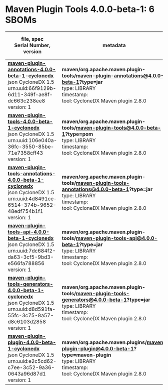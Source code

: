 Maven Plugin Tools 4.0.0-beta-1: 6 SBOMs
=======

| file, spec<br>Serial Number, version| metadata | components<br>by type<br>- libs purl types |
| ----------------------------------- | -------- | ------------------------------------------ |
| **[maven-plugin-annotations-4.0.0-beta-1-cyclonedx](maven/org.apache.maven.plugin-tools/maven-plugin-annotations/4.0.0-beta-1/maven-plugin-annotations-4.0.0-beta-1-cyclonedx.json)**<br>json CycloneDX 1.5<br>urn:uuid:66f9129b-6d11-349f-ae8f-dc663c238ee8<br>version: 1 | **maven/org.apache.maven.plugin-tools/maven-plugin-annotations@4.0.0-beta-1?type=jar**<br>type: LIBRARY<br>timestamp: <br>tool: CycloneDX Maven plugin 2.8.0 | 0 |
| **[maven-plugin-tools-4.0.0-beta-1-cyclonedx](maven/org.apache.maven.plugin-tools/maven-plugin-tools/4.0.0-beta-1/maven-plugin-tools-4.0.0-beta-1-cyclonedx.json)**<br>json CycloneDX 1.5<br>urn:uuid:106e040a-36fc-3550-85be-71e7358cff43<br>version: 1 | **maven/org.apache.maven.plugin-tools/maven-plugin-tools@4.0.0-beta-1?type=pom**<br>type: LIBRARY<br>timestamp: <br>tool: CycloneDX Maven plugin 2.8.0 | 93<br>`library`: 93 <br>- `maven`: 93  |
| **[maven-plugin-tools-annotations-4.0.0-beta-1-cyclonedx](maven/org.apache.maven.plugin-tools/maven-plugin-tools-annotations/4.0.0-beta-1/maven-plugin-tools-annotations-4.0.0-beta-1-cyclonedx.json)**<br>json CycloneDX 1.5<br>urn:uuid:4d8491ce-6514-374b-9652-48edf754b1f1<br>version: 1 | **maven/org.apache.maven.plugin-tools/maven-plugin-tools-annotations@4.0.0-beta-1?type=jar**<br>type: LIBRARY<br>timestamp: <br>tool: CycloneDX Maven plugin 2.8.0 | 59<br>`library`: 59 <br>- `maven`: 59  |
| **[maven-plugin-tools-api-4.0.0-beta-1-cyclonedx](maven/org.apache.maven.plugin-tools/maven-plugin-tools-api/4.0.0-beta-1/maven-plugin-tools-api-4.0.0-beta-1-cyclonedx.json)**<br>json CycloneDX 1.5<br>urn:uuid:7dc684f2-da63-3cf5-9bd3-e566fa788856<br>version: 1 | **maven/org.apache.maven.plugin-tools/maven-plugin-tools-api@4.0.0-beta-1?type=jar**<br>type: LIBRARY<br>timestamp: <br>tool: CycloneDX Maven plugin 2.8.0 | 44<br>`library`: 44 <br>- `maven`: 44  |
| **[maven-plugin-tools-generators-4.0.0-beta-1-cyclonedx](maven/org.apache.maven.plugin-tools/maven-plugin-tools-generators/4.0.0-beta-1/maven-plugin-tools-generators-4.0.0-beta-1-cyclonedx.json)**<br>json CycloneDX 1.5<br>urn:uuid:d8d591fa-55fc-3c75-8a57-d8c6103d2858<br>version: 1 | **maven/org.apache.maven.plugin-tools/maven-plugin-tools-generators@4.0.0-beta-1?type=jar**<br>type: LIBRARY<br>timestamp: <br>tool: CycloneDX Maven plugin 2.8.0 | 53<br>`library`: 53 <br>- `maven`: 53  |
| **[maven-plugin-plugin-4.0.0-beta-1-cyclonedx](maven/org.apache.maven.plugins/maven-plugin-plugin/4.0.0-beta-1/maven-plugin-plugin-4.0.0-beta-1-cyclonedx.json)**<br>json CycloneDX 1.5<br>urn:uuid:e2c5cd62-c7ee-3c52-9a36-0643a96d87d1<br>version: 1 | **maven/org.apache.maven.plugins/maven-plugin-plugin@4.0.0-beta-1?type=maven-plugin**<br>type: LIBRARY<br>timestamp: <br>tool: CycloneDX Maven plugin 2.8.0 | 67<br>`library`: 67 <br>- `maven`: 67  |
